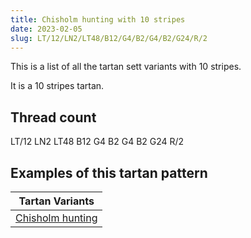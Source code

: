 ```yaml
---
title: Chisholm hunting with 10 stripes
date: 2023-02-05
slug: LT/12/LN2/LT48/B12/G4/B2/G4/B2/G24/R/2
---
```

This is a list of all the tartan sett variants with 10 stripes.

It is a 10 stripes tartan.


## Thread count
LT/12 LN2 LT48 B12 G4 B2 G4 B2 G24 R/2

## Examples of this tartan pattern

| Tartan Variants |
|---------------|
| [Chisholm hunting](/variants/lt/12/ln2/lt48/b12/g4/b2/g4/b2/g24/r/2-b304080-g008000-lne0e0e0-lt806050-rc00000)||

